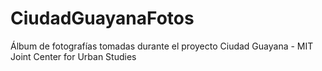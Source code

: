 # CiudadGuayanaFotos
Álbum de fotografías tomadas durante el proyecto Ciudad Guayana - MIT Joint Center for Urban Studies
